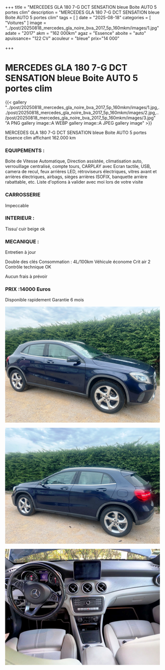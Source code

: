 +++
title = "MERCEDES GLA 180 7-G DCT SENSATION bleue Boite AUTO 5 portes clim"
description = "MERCEDES GLA 180 7-G DCT SENSATION bleue Boite AUTO 5 portes clim"
tags = [
]
date = "2025-08-18"
categories = [
    "Voitures"
]
image = "../post/20250818_mercedes_gla_noire_bva_2017_5p_160mkm/images/1.jpg"
adate = "2017"
akm = "162 000km"
agaz = "Essence"
aboite = "auto"
apuissance= "122 CV"
acouleur = "bleue"
prix="14 000"

+++

# MERCEDES GLA 180 7-G DCT SENSATION bleue Boite AUTO 5 portes clim

{{< gallery  "../post/20250818_mercedes_gla_noire_bva_2017_5p_160mkm/images/1.jpg,../post/20250818_mercedes_gla_noire_bva_2017_5p_160mkm/images/2.jpg,../post/20250818_mercedes_gla_noire_bva_2017_5p_160mkm/images/3.jpg" "A PNG gallery image::A WEBP gallery image::A JPEG gallery image" >}}
 


MERCEDES GLA 180 7-G DCT SENSATION bleue Boite AUTO 5 portes Essence clim affichant 162.000 km 


### EQUIPEMENTS :
Boite de Vitesse Automatique, Direction assistée, climatisation auto, verrouillage centralisé, compte tours, CARPLAY  avec Ecran tactile, USB, camera de recul, feux arrières LED, rétroviseurs électriques, vitres avant et arrières électriques, airbags, sièges arrières ISOFIX, banquette arrière rabattable,  etc.
Liste d'options à valider avec moi lors de votre visite


### CARROSSERIE 
Impeccable


### INTERIEUR :
Tissu/ cuir beige ok

### MECANIQUE :
Entretien à jour 




Double des clés
Consommation : 4L/100km
Véhicule économe
Crit air 2
Contrôle technique OK 




Aucun frais à prévoir


### PRIX :14000 Euros

Disponible rapidement
Garantie 6 mois

<!-- more -->


![](images/1.jpg)

![](images/2.jpg)

![](images/3.jpg)

